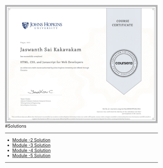 <img align="left" alt="HTML5" src="https://github.com/Jaswanth1410/coursera-test/blob/aafe130d7cbde8222acf863f62c55040d71ecace/Certificate/Coursera%204WMVFP2KU3KU%20(pdf.io).jpg" />


---------------

 #Solutions

--------------


- [Module -2 Solution](https://jaswanth1410.github.io/coursera-test/Module2-solutions/index.html)
- [Module -3 Solution](https://jaswanth1410.github.io/coursera-test/Module3-solutions/index.html)
- [Module -4 Solution](https://jaswanth1410.github.io/coursera-test/Module4-solutions/index.html)
- [Module -5 Solution](https://jaswanth1410.github.io/coursera-test/Module5-solutions/index.html)

-------------------
